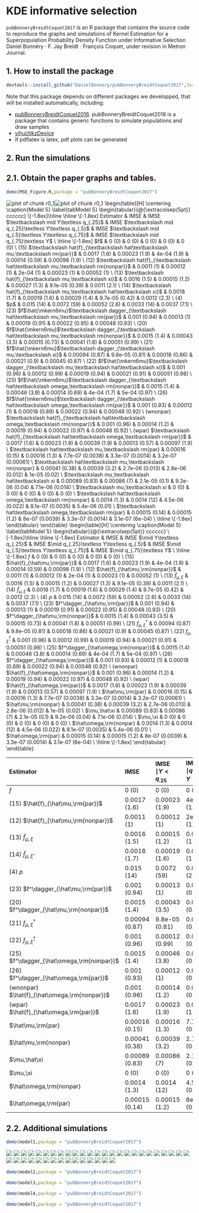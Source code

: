 # KDE informative selection
`pubBonneryBreidtCoquet2017` is an R package that contains the source code to reproduce the graphs and simulations of
Kernel Estimation for a Superpopulation Probability Density Function under Informative Selection
Daniel Bonnéry · F. Jay Breidt · François Coquet, 
under revision in Metron Journal.

## 1. How to install the package

```r
devtools::install_github("DanielBonnery/pubBonneryBreidtCoquet2017",force=TRUE)
```

Note that this package depends on different packages we developped, that will be installed automatically, including:
* [pubBonneryBreidtCoquet2016](https://github.com/DanielBonnery/pubBonneryBreidtCoquet2016). pubBonneryBreidtCoquet2016 is a package that contains generic functions to simulate populations and draw samples
* [yihui/tikzDevice](https://github.com/yihui/tikzDevice)
* if pdflatex is latex, pdf plots can be generated

## 2. Run the simulations

## 2.1. Obtain the paper graphs and tables.



```r
demo(MSE_Figure.R,package = "pubBonneryBreidtCoquet2017")
```

![plot of chunk r0_1](figure/r0_1-1.png)![plot of chunk r0_1](figure/r0_1-2.png)
\begin{table}[H] \centering 
  \caption{Model 5} 
  \label{tabModel 5} 
\begin{tabular}{@{\extracolsep{5pt}} cccccc} 
\\[-1.8ex]\hline 
\hline \\[-1.8ex] 
Estimator & IMSE & IMSE \$\textbackslash mid Y\textless q\_\{.25\}\$ & IMSE \$\textbackslash mid q\_\{.25\}\textless Y\textless q\_\{.5\}\$ & IMSE \$\textbackslash mid q\_\{.5\}\textless Y\textless q\_\{.75\}\$ & IMSE \$\textbackslash mid q\_\{.75\}\textless Y\$ \\ 
\hline \\[-1.8ex] 
 \$f\$ & 0 (0) & 0 (0) & 0 (0) & 0 (0) & 0 (0) \\ 
(15) \$\textbackslash hat\{f\}\_\{\textbackslash hat\textbackslash mu,\textbackslash rm\{par\}\}\$ & 0.0017 (1.6) & 0.00023 (1.9) & 4e-04 (1.9) & 0.00014 (0.59) & 0.00098 (1.9) \\ 
(12) \$\textbackslash hat\{f\}\_\{\textbackslash hat\textbackslash mu,\textbackslash rm\{nonpar\}\}\$ & 0.0011 (1) & 0.00012 (1) & 2e-04 (1) & 0.00023 (1) & 0.00052 (1) \\ 
(13) \$\textbackslash hat\{f\}\_\{\textbackslash mu,\textbackslash xi\}\$ & 0.0016 (1.5) & 0.00015 (1.2) & 0.00027 (1.3) & 9.1e-05 (0.39) & 0.0011 (2.1) \\ 
(14) \$\textbackslash hat\{f\}\_\{\textbackslash mu,\textbackslash hat\textbackslash xi\}\$ & 0.0018 (1.7) & 0.00019 (1.6) & 0.00029 (1.4) & 9.7e-05 (0.42) & 0.0012 (2.3) \\ 
(4) \$p\$ & 0.015 (14) & 0.0072 (59) & 0.00052 (2.6) & 0.0033 (14) & 0.0037 (7.1) \\ 
(23) \$f$\hat{\mkern6mu}$\textbackslash dagger\_\{\textbackslash hat\textbackslash mu,\textbackslash rm\{par\}\}\$ & 0.001 (0.94) & 0.00013 (1) & 0.00019 (0.91) & 0.00022 (0.95) & 0.00048 (0.93) \\ 
(20) \$f$\hat{\mkern6mu}$\textbackslash dagger\_\{\textbackslash hat\textbackslash mu,\textbackslash rm\{nonpar\}\}\$ & 0.0015 (1.4) & 0.00043 (3.5) & 0.00015 (0.73) & 0.00041 (1.8) & 0.00051 (0.99) \\ 
(21) \$f$\hat{\mkern6mu}$\textbackslash dagger\_\{\textbackslash mu,\textbackslash xi\}\$ & 0.00094 (0.87) & 9.8e-05 (0.81) & 0.00018 (0.86) & 0.00021 (0.9) & 0.00045 (0.87) \\ 
(22) \$f$\hat{\mkern6mu}$\textbackslash dagger\_\{\textbackslash mu,\textbackslash hat\textbackslash xi\}\$ & 0.001 (0.96) & 0.00012 (0.99) & 0.00019 (0.94) & 0.00021 (0.91) & 0.00051 (0.98) \\ 
(25) \$f$\hat{\mkern6mu}$\textbackslash dagger\_\{\textbackslash hat\textbackslash omega,\textbackslash rm\{nonpar\}\}\$ & 0.0015 (1.4) & 0.00046 (3.8) & 0.00014 (0.69) & 4e-04 (1.7) & 5e-04 (0.97) \\ 
(26) \$f$\hat{\mkern6mu}$\textbackslash dagger\_\{\textbackslash hat\textbackslash omega,\textbackslash rm\{par\}\}\$ & 0.001 (0.93) & 0.00012 (1) & 0.00018 (0.89) & 0.00022 (0.94) & 0.00048 (0.92) \\ 
(wnonpar) \$\textbackslash hat\{f\}\_\{\textbackslash hat\textbackslash omega,\textbackslash rm\{nonpar\}\}\$ & 0.001 (0.96) & 0.00014 (1.2) & 0.00019 (0.94) & 0.00022 (0.97) & 0.00048 (0.92) \\ 
(wpar) \$\textbackslash hat\{f\}\_\{\textbackslash hat\textbackslash omega,\textbackslash rm\{par\}\}\$ & 0.0017 (1.6) & 0.00023 (1.9) & 0.00039 (1.9) & 0.00013 (0.57) & 0.00097 (1.9) \\ 
 \$\textbackslash hat\textbackslash mu,\textbackslash rm\{par\} & 0.00016 (0.15) & 0.00016 (1.3) & 7.7e-07 (0.0038) & 3.3e-07 (0.0014) & 3.2e-07 (0.00061) \\ 
 \$\textbackslash hat\textbackslash mu,\textbackslash rm\{nonpar\} & 0.00041 (0.38) & 0.00039 (3.2) & 2.7e-06 (0.013) & 2.8e-06 (0.012) & 1e-05 (0.02) \\ 
 \$\textbackslash mu,\textbackslash hat\textbackslash xi & 0.00089 (0.83) & 0.00086 (7) & 2.1e-05 (0.1) & 9.2e-06 (0.04) & 7.1e-06 (0.014) \\ 
 \$\textbackslash mu,\textbackslash xi & 0 (0) & 0 (0) & 0 (0) & 0 (0) & 0 (0) \\ 
 \$\textbackslash hat\textbackslash omega,\textbackslash rm\{nonpar\} & 0.0014 (1.3) & 0.0014 (12) & 4.5e-06 (0.022) & 8.1e-07 (0.0035) & 5.4e-06 (0.01) \\ 
 \$\textbackslash hat\textbackslash omega,\textbackslash rm\{par\} & 0.00015 (0.14) & 0.00015 (1.2) & 8e-07 (0.0039) & 3.3e-07 (0.0014) & 3.1e-07 (6e-04) \\ 
\hline \\[-1.8ex] 
\end{tabular} 
\end{table} 
\begin{table}[H] \centering    \caption{Model 5}    \label{tabModel 5}  \begin{tabular}{@{\extracolsep{5pt}} cccccc}  \\[-1.8ex]\hline  \hline \\[-1.8ex]  Estimator & IMSE & IMSE $\mid Y\textless q_{.25}$ & IMSE $\mid q_{.25}\textless Y\textless q_{.5}$ & IMSE $\mid q_{.5}\textless Y\textless q_{.75}$ & IMSE $\mid q_{.75}\textless Y$ \\  \hline \\[-1.8ex]   $f$ & 0 (0) & 0 (0) & 0 (0) & 0 (0) & 0 (0) \\  (15) $\hat{f}_{\hat\mu,\rm{par}}$ & 0.0017 (1.6) & 0.00023 (1.9) & 4e-04 (1.9) & 0.00014 (0.59) & 0.00098 (1.9) \\  (12) $\hat{f}_{\hat\mu,\rm{nonpar}}$ & 0.0011 (1) & 0.00012 (1) & 2e-04 (1) & 0.00023 (1) & 0.00052 (1) \\  (13) $\hat{f}_{\mu,\xi}$ & 0.0016 (1.5) & 0.00015 (1.2) & 0.00027 (1.3) & 9.1e-05 (0.39) & 0.0011 (2.1) \\  (14) $\hat{f}_{\mu,\hat\xi}$ & 0.0018 (1.7) & 0.00019 (1.6) & 0.00029 (1.4) & 9.7e-05 (0.42) & 0.0012 (2.3) \\  (4) $p$ & 0.015 (14) & 0.0072 (59) & 0.00052 (2.6) & 0.0033 (14) & 0.0037 (7.1) \\  (23) $f^\dagger_{\hat\mu,\rm{par}}$ & 0.001 (0.94) & 0.00013 (1) & 0.00019 (0.91) & 0.00022 (0.95) & 0.00048 (0.93) \\  (20) $f^\dagger_{\hat\mu,\rm{nonpar}}$ & 0.0015 (1.4) & 0.00043 (3.5) & 0.00015 (0.73) & 0.00041 (1.8) & 0.00051 (0.99) \\  (21) $f^\dagger_{\mu,\xi}$ & 0.00094 (0.87) & 9.8e-05 (0.81) & 0.00018 (0.86) & 0.00021 (0.9) & 0.00045 (0.87) \\  (22) $f^\dagger_{\mu,\hat\xi}$ & 0.001 (0.96) & 0.00012 (0.99) & 0.00019 (0.94) & 0.00021 (0.91) & 0.00051 (0.98) \\  (25) $f^\dagger_{\hat\omega,\rm{nonpar}}$ & 0.0015 (1.4) & 0.00046 (3.8) & 0.00014 (0.69) & 4e-04 (1.7) & 5e-04 (0.97) \\  (26) $f^\dagger_{\hat\omega,\rm{par}}$ & 0.001 (0.93) & 0.00012 (1) & 0.00018 (0.89) & 0.00022 (0.94) & 0.00048 (0.92) \\  (wnonpar) $\hat{f}_{\hat\omega,\rm{nonpar}}$ & 0.001 (0.96) & 0.00014 (1.2) & 0.00019 (0.94) & 0.00022 (0.97) & 0.00048 (0.92) \\  (wpar) $\hat{f}_{\hat\omega,\rm{par}}$ & 0.0017 (1.6) & 0.00023 (1.9) & 0.00039 (1.9) & 0.00013 (0.57) & 0.00097 (1.9) \\   $\hat\mu,\rm{par} & 0.00016 (0.15) & 0.00016 (1.3) & 7.7e-07 (0.0038) & 3.3e-07 (0.0014) & 3.2e-07 (0.00061) \\   $\hat\mu,\rm{nonpar} & 0.00041 (0.38) & 0.00039 (3.2) & 2.7e-06 (0.013) & 2.8e-06 (0.012) & 1e-05 (0.02) \\   $\mu,\hat\xi & 0.00089 (0.83) & 0.00086 (7) & 2.1e-05 (0.1) & 9.2e-06 (0.04) & 7.1e-06 (0.014) \\   $\mu,\xi & 0 (0) & 0 (0) & 0 (0) & 0 (0) & 0 (0) \\   $\hat\omega,\rm{nonpar} & 0.0014 (1.3) & 0.0014 (12) & 4.5e-06 (0.022) & 8.1e-07 (0.0035) & 5.4e-06 (0.01) \\   $\hat\omega,\rm{par} & 0.00015 (0.14) & 0.00015 (1.2) & 8e-07 (0.0039) & 3.3e-07 (0.0014) & 3.1e-07 (6e-04) \\  \hline \\[-1.8ex]  \end{tabular}  \end{table} 

|Estimator                                    |IMSE           |IMSE $\mid Y<q_{.25}$ |IMSE $\mid q_{.25}<Y<q_{.5}$ |IMSE $\mid q_{.5}<Y<q_{.75}$ |IMSE $\mid q_{.75}<Y$ |
|:--------------------------------------------|:--------------|:---------------------|:----------------------------|:----------------------------|:---------------------|
|$f$                                          |0 (0)          |0 (0)                 |0 (0)                        |0 (0)                        |0 (0)                 |
|(15) $\hat{f}_{\hat\mu,\rm{par}}$            |0.0017 (1.6)   |0.00023 (1.9)         |4e-04 (1.9)                  |0.00014 (0.59)               |0.00098 (1.9)         |
|(12) $\hat{f}_{\hat\mu,\rm{nonpar}}$         |0.0011 (1)     |0.00012 (1)           |2e-04 (1)                    |0.00023 (1)                  |0.00052 (1)           |
|(13) $\hat{f}_{\mu,\xi}$                     |0.0016 (1.5)   |0.00015 (1.2)         |0.00027 (1.3)                |9.1e-05 (0.39)               |0.0011 (2.1)          |
|(14) $\hat{f}_{\mu,\hat\xi}$                 |0.0018 (1.7)   |0.00019 (1.6)         |0.00029 (1.4)                |9.7e-05 (0.42)               |0.0012 (2.3)          |
|(4) $p$                                      |0.015 (14)     |0.0072 (59)           |0.00052 (2.6)                |0.0033 (14)                  |0.0037 (7.1)          |
|(23) $f^\dagger_{\hat\mu,\rm{par}}$          |0.001 (0.94)   |0.00013 (1)           |0.00019 (0.91)               |0.00022 (0.95)               |0.00048 (0.93)        |
|(20) $f^\dagger_{\hat\mu,\rm{nonpar}}$       |0.0015 (1.4)   |0.00043 (3.5)         |0.00015 (0.73)               |0.00041 (1.8)                |0.00051 (0.99)        |
|(21) $f^\dagger_{\mu,\xi}$                   |0.00094 (0.87) |9.8e-05 (0.81)        |0.00018 (0.86)               |0.00021 (0.9)                |0.00045 (0.87)        |
|(22) $f^\dagger_{\mu,\hat\xi}$               |0.001 (0.96)   |0.00012 (0.99)        |0.00019 (0.94)               |0.00021 (0.91)               |0.00051 (0.98)        |
|(25) $f^\dagger_{\hat\omega,\rm{nonpar}}$    |0.0015 (1.4)   |0.00046 (3.8)         |0.00014 (0.69)               |4e-04 (1.7)                  |5e-04 (0.97)          |
|(26) $f^\dagger_{\hat\omega,\rm{par}}$       |0.001 (0.93)   |0.00012 (1)           |0.00018 (0.89)               |0.00022 (0.94)               |0.00048 (0.92)        |
|(wnonpar) $\hat{f}_{\hat\omega,\rm{nonpar}}$ |0.001 (0.96)   |0.00014 (1.2)         |0.00019 (0.94)               |0.00022 (0.97)               |0.00048 (0.92)        |
|(wpar) $\hat{f}_{\hat\omega,\rm{par}}$       |0.0017 (1.6)   |0.00023 (1.9)         |0.00039 (1.9)                |0.00013 (0.57)               |0.00097 (1.9)         |
|$\hat\mu,\rm{par}                            |0.00016 (0.15) |0.00016 (1.3)         |7.7e-07 (0.0038)             |3.3e-07 (0.0014)             |3.2e-07 (0.00061)     |
|$\hat\mu,\rm{nonpar}                         |0.00041 (0.38) |0.00039 (3.2)         |2.7e-06 (0.013)              |2.8e-06 (0.012)              |1e-05 (0.02)          |
|$\mu,\hat\xi                                 |0.00089 (0.83) |0.00086 (7)           |2.1e-05 (0.1)                |9.2e-06 (0.04)               |7.1e-06 (0.014)       |
|$\mu,\xi                                     |0 (0)          |0 (0)                 |0 (0)                        |0 (0)                        |0 (0)                 |
|$\hat\omega,\rm{nonpar}                      |0.0014 (1.3)   |0.0014 (12)           |4.5e-06 (0.022)              |8.1e-07 (0.0035)             |5.4e-06 (0.01)        |
|$\hat\omega,\rm{par}                         |0.00015 (0.14) |0.00015 (1.2)         |8e-07 (0.0039)               |3.3e-07 (0.0014)             |3.1e-07 (6e-04)       |

## 2.2. Additional simulations



```r
demo(model1,package = "pubBonneryBreidtCoquet2017")
```

![]( datanotpushed/graphs/pdf/pdfpages/model/1/page_01.png )
![]( datanotpushed/graphs/pdf/pdfpages/model/1/page_02.png )
![]( datanotpushed/graphs/pdf/pdfpages/model/1/page_03.png )
![]( datanotpushed/graphs/pdf/pdfpages/model/1/page_04.png )
![]( datanotpushed/graphs/pdf/pdfpages/model/1/page_05.png )
![]( datanotpushed/graphs/pdf/pdfpages/model/1/page_06.png )
![]( datanotpushed/graphs/pdf/pdfpages/model/1/page_07.png )
![]( datanotpushed/graphs/pdf/pdfpages/model/1/page_08.png )
![]( datanotpushed/graphs/pdf/pdfpages/model/1/page_09.png )
![]( datanotpushed/graphs/pdf/pdfpages/model/1/page_10.png )
![]( datanotpushed/graphs/pdf/pdfpages/model/1/page_11.png )
![]( datanotpushed/graphs/pdf/pdfpages/model/1/page_12.png )
![]( datanotpushed/graphs/pdf/pdfpages/model/1/page_13.png )
![]( datanotpushed/graphs/pdf/pdfpages/model/1/page_14.png )
![]( datanotpushed/graphs/pdf/pdfpages/model/1/page_15.png )
![]( datanotpushed/graphs/pdf/pdfpages/model/1/page_16.png )
![]( datanotpushed/graphs/pdf/pdfpages/model/1/page_17.png )
![]( datanotpushed/graphs/pdf/pdfpages/model/1/page_18.png )
![]( datanotpushed/graphs/pdf/pdfpages/model/1/page_19.png )
![]( datanotpushed/graphs/pdf/pdfpages/model/1/page_20.png )
![]( datanotpushed/graphs/pdf/pdfpages/model/1/page_21.png )
![]( datanotpushed/graphs/pdf/pdfpages/model/1/page_22.png )
![]( datanotpushed/graphs/pdf/pdfpages/model/1/page_23.png )
![]( datanotpushed/graphs/pdf/pdfpages/model/1/page_24.png )
![]( datanotpushed/graphs/pdf/pdfpages/model/1/page_25.png )
![]( datanotpushed/graphs/pdf/pdfpages/model/1/page_26.png )
![]( datanotpushed/graphs/pdf/pdfpages/model/1/page_27.png )
![]( datanotpushed/graphs/pdf/pdfpages/model/1/page_28.png )
![]( datanotpushed/graphs/pdf/pdfpages/model/1/page_29.png )
![]( datanotpushed/graphs/pdf/pdfpages/model/1/page_30.png )
![]( datanotpushed/graphs/pdf/pdfpages/model/1/page_31.png )
![]( datanotpushed/graphs/pdf/pdfpages/model/1/page_32.png )
![]( datanotpushed/graphs/pdf/pdfpages/model/1/page_33.png )
![]( datanotpushed/graphs/pdf/pdfpages/model/1/page_34.png )
![]( datanotpushed/graphs/pdf/pdfpages/model/1/page_35.png )
![]( datanotpushed/graphs/pdf/pdfpages/model/1/page_36.png )
![]( datanotpushed/graphs/pdf/pdfpages/model/1/page_37.png )
![]( datanotpushed/graphs/pdf/pdfpages/model/1/page_38.png )
![]( datanotpushed/graphs/pdf/pdfpages/model/1/page_39.png )
![]( datanotpushed/graphs/pdf/pdfpages/model/1/page_40.png )


```r
demo(model2,package = "pubBonneryBreidtCoquet2017")
```


    

```r
demo(model3,package = "pubBonneryBreidtCoquet2017")
```


    

```r
demo(model4,package = "pubBonneryBreidtCoquet2017")
```


    

```r
demo(model5,package = "pubBonneryBreidtCoquet2017")
```


